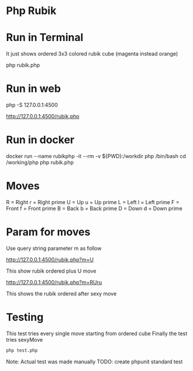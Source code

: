 # Php Rubik

# Run in Terminal 

It just shows ordered 3x3 colored rubik cube (magenta instead orange)

php rubik.php

# Run in web

php -S 127.0.0.1:4500

http://127.0.0.1:4500/rubik.php

# Run in docker

docker run --name rubikphp -it --rm -v ${PWD}:/workdir php /bin/bash
cd /working/php
php rubik.php

# Moves

R = Right
r = Right prime
U = Up
u = Up prime
L = Left
l = Left prime
F = Front
f = Front prime
B = Back
b = Back prime
D = Down
d = Down prime

# Param for moves

Use query string parameter m as follow

http://127.0.0.1:4500/rubik.php?m=U

This show rubik ordered plus U move

http://127.0.0.1:4500/rubik.php?m=RUru

This shows the rubik ordered after sexy move

# Testing

This test tries every single move starting from ordered cube
Finally the test tries sexyMove

```bash
php test.php
```

Note: Actual test was made manually
TODO: create phpunit standard test

